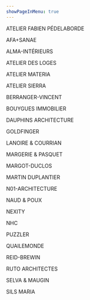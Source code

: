 ```yaml
---
showPageInMenu: true
---
```


ATELIER FABIEN PÉDELABORDE

AFA+SANAE

ALMA-INTÉRIEURS

ATELIER DES LOGES

ATELIER MATERIA

ATELIER SIERRA

BERRANGER-VINCENT

BOUYGUES IMMOBILIER

DAUPHINS ARCHITECTURE

GOLDFINGER

LANOIRE & COURRIAN

MARGERIE & PASQUET

MARGOT-DUCLOS

MARTIN DUPLANTIER

N01-ARCHITECTURE

NAUD & POUX

NEXITY

NHC

PUZZLER

QUAILEMONDE

REID-BREWIN

RUTO ARCHITECTES

SELVA & MAUGIN

SILS MARIA